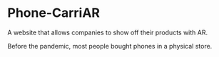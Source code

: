 # Phone-CarriAR

A website that allows companies to show off their products with AR.

Before the pandemic, most people bought phones in a physical store.

